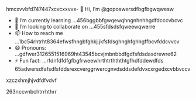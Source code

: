 hmcxvvbfd747447xcvcxxvvx- 👋 Hi, I’m @goposwersdfbgfbgwqwesw
- 🌱 I’m currently learning ...456bggbbfgwqewqhngnhnhhgdfdcccvbcvc
- 💞️ I’m looking to collaborate on ...455sfdsdsfqweewqwerre
- 📫 How to reach me ...1bc54rhtrht8364efwsfhngbfghkj.jkfsfdsghnghfghhgffbcvfddcvvcv
- 😄 Pronouns: ...gdfwer3126551516969ht43545bcvjmbnbbdfgdfsfdsdasdrewre62
- ⚡ Fun fact: ...rfdnfdfdfgfbgfrweewhrthtrthththtgfhdfddewdfds
65adwersdfafsdfsfddsrexcverggrwercgnvdsddsdefdvxcxrgedxcvbbvccv
<!---sjhmvfrexcvcxvvbgdfgdffdfgerbredfgfdfdgdfddd
goposwer/goposwer is a ✨ special ✨ repository because its `README.md` (this file) appears onjyu your GitH35ufhb proredffile.bdffdf
You can click the Preview link to take a look at your changeadsdass.46245sdsftgggssgerrgre
--->xzczxhmjhjvdfdfvdvf
263nccvnbchtrrhthrr
